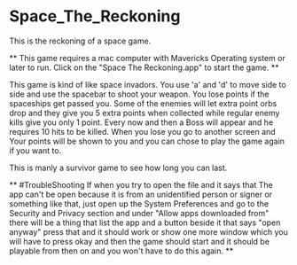 # Space_The_Reckoning
This is the reckoning of a space game.

**
This game requires a mac computer with Mavericks Operating system or later to run. Click on the "Space The Reckoning.app"
to start the game.
**

This game is kind of like space invadors. You use 'a' and 'd' to move side to side and use the spacebar to 
shoot your weapon. You lose points if the spaceships get passed you. Some of the enemies will let extra point
orbs drop and they give you 5 extra points when collected while regular enemy kills give you only 1 point.
Every now and then a Boss will appear and he requires 10 hits to be killed. When you lose you go to another screen 
and Your points will be shown to you and you can chose to play the game again if you want to.

This is manly a survivor game to see how long you can last.

**
#TroubleShooting
If when you try to open the file and it says that The app can't be open because it is from an unidentified person or signer or something like that, just open up the System Preferences and go to the Security and Privacy section and under "Allow apps downloaded from" there will be a thing that list the app and a button beside it that says "open anyway" press that and it should work or show one more window which you will have to press okay and then the game should start and it should be playable from then on and you won't have to do this again. 
**
